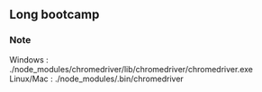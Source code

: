 ## Long bootcamp

### Note
Windows : ./node_modules/chromedriver/lib/chromedriver/chromedriver.exe
Linux/Mac : ./node_modules/.bin/chromedriver
